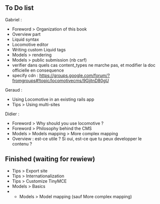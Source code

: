 ## To Do list

Gabriel :

- Foreword > Organization of this book
- Overview part
- Liquid syntax
- Locomotive editor
- Writing custom Liquid tags
- Models > rendering
- Models > public submission (nb csrf)
- verifier dans quels cas content_types ne marche pas, et modifier la doc officielle en consequence
- specify cdn : https://groups.google.com/forum/?fromgroups#!topic/locomotivecms/9GjjtnD80gU


Geraud :

- Using Locomotive in an existing rails app 
- Tips > Using multi-sites


Didier :

- Foreword > Why should you use locomotive ?
- Foreword > Philosophy behind the CMS
- Models > Models mapping > More complex mapping
- Overview : est-ce utile ? Si oui, est-ce que tu peux developper le contenu ?

## Finished (waiting for rewiew)

- Tips > Export site
- Tips > Internationalization
- Tips > Customize TinyMCE
- Models > Basics
- - Models > Model mapping (sauf More complex mapping)


